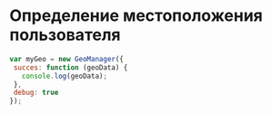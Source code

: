 # Определение местоположения пользователя

```js
var myGeo = new GeoManager({
 succes: function (geoData) {
   console.log(geoData);
 },
 debug: true
});
```
